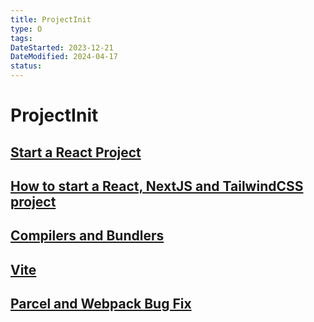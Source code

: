 ```yaml
---
title: ProjectInit
type: O
tags: 
DateStarted: 2023-12-21
DateModified: 2024-04-17
status: 
---
```


# ProjectInit

## [Start a React Project](Start-a-React-Project.md)

## [How to start a React, NextJS and TailwindCSS project](How-to-start-a-React,-NextJS-and-TailwindCSS-project)

## [Compilers and Bundlers](Compilers-and-Bundlers.md)

## [Vite](Vite.md)

## [Parcel and Webpack Bug Fix](Parcel-and-Webpack-Bug-Fix.md)
